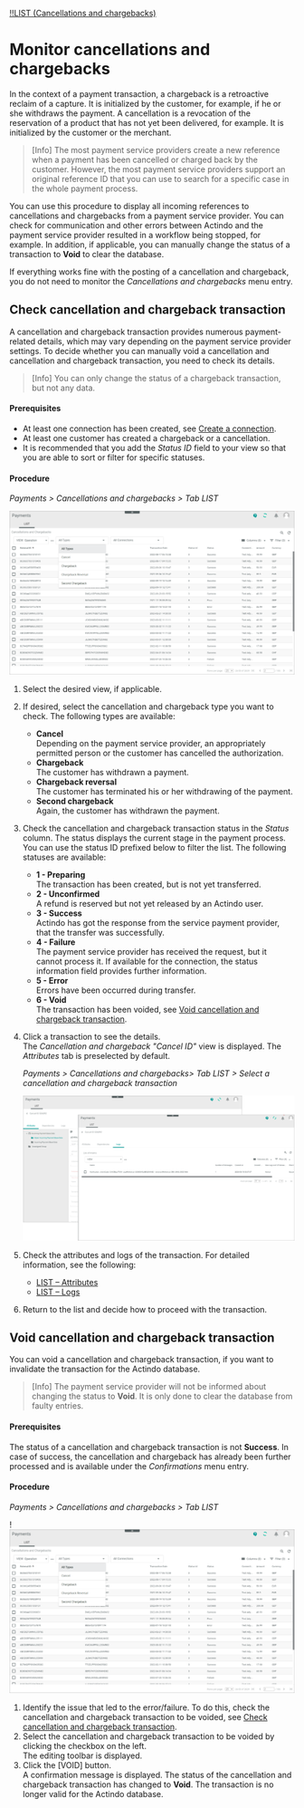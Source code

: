 [!!LIST (Cancellations and chargebacks)](../UserInterface/05a_ListCancellationsChargebacks.md)

# Monitor cancellations and chargebacks

In the context of a payment transaction, a chargeback is a retroactive reclaim of a capture. It is initialized by the customer, for example, if he or she withdraws the payment. A cancellation is a revocation of the reservation of a product that has not yet been delivered, for example. It is initialized by the customer or the merchant.    

> [Info] The most payment service providers create a new reference when a payment has been cancelled or charged back by the customer. However, the most payment service providers support an original reference ID that you can use to search for a specific case in the whole payment process.  

You can use this procedure to display all incoming references to cancellations and chargebacks from a payment service provider. You can check for communication and other errors between Actindo and the payment service provider resulted in a workflow being stopped, for example. In addition, if applicable, you can manually change the status of a transaction to **Void** to clear the database.    
   
If everything works fine with the posting of a cancellation and chargeback, you do not need to monitor the *Cancellations and chargebacks* menu entry.  


## Check cancellation and chargeback transaction

A cancellation and chargeback transaction provides numerous payment-related details, which may vary depending on the payment service provider settings. To decide whether you can manually void a cancellation and cancellation and chargeback transaction, you need to check its details.  
> [Info] You can only change the status of a chargeback transaction, but not any data.

#### Prerequisites

- At least one connection has been created, see [Create a connection](../Integration/01_ManageConnection.md#create-psp-connection).
- At least one customer has created a chargeback or a cancellation.
- It is recommended that you add the *Status ID* field to your view so that you are able to sort or filter for specific statuses. 

#### Procedure

*Payments > Cancellations and chargebacks > Tab LIST*   

![Cancellations and chargebacks](../../Assets/Screenshots/Payments/CancellationsChargebacks/LISTCancellationsChargebacks.png "[Cancellation and chargeback transaction]")

1. Select the desired view, if applicable.   

2. If desired, select the cancellation and chargeback type you want to check. The following types are available:   
    - **Cancel**   
      Depending on the payment service provider, an appropriately permitted person or the customer has cancelled the authorization. 
    - **Chargeback**   
      The customer has withdrawn a payment.
    - **Chargeback reversal**   
      The customer has terminated his or her withdrawing of the payment.
    - **Second chargeback**   
      Again, the customer has withdrawn the payment.

3. Check the cancellation and chargeback transaction status in the *Status* column. The status displays the current stage in the payment process. You can use the status ID prefixed below to filter the list. The following statuses are available:   
    - **1 - Preparing**  
        The transaction has been created, but is not yet transferred.
    - **2 - Unconfirmed**   
        A refund is reserved but not yet released by an Actindo user. 
    - **3 - Success**  
        Actindo has got the response from the service payment provider, that the transfer was successfully.
    - **4 - Failure**   
        The payment service provider has received the request, but it cannot process it. If available for the connection, the status information field provides further information.
    - **5 - Error**   
       Errors have been occurred during transfer.
    - **6 - Void**   
       The transaction has been voided, see [Void cancellation and chargeback transaction](#void-cancellation-and-chargeback-transaction).
    
3. Click a transaction to see the details.   
    The *Cancellation and chargeback "Cancel ID"* view is displayed. The *Attributes* tab is preselected by default.    

    *Payments > Cancellations and chargebacks> Tab LIST > Select a cancellation and chargeback transaction*  

    ![Cancellations and chargebacks attributes and logs](../../Assets/Screenshots/Payments/CancellationsChargebacks/CheckCancellationsChargebacks.png "[Cancellations and chargebacks attributes and logs]")

4. Check the attributes and logs of the transaction. For detailed information, see the following:
     - [LIST &ndash; Attributes](../UserInterface/05_ListCancellationsChargebacks.md#cancellations-and-chargebacks-–-attributes)
     - [LIST &ndash; Logs](../UserInterface/04_ListRefunds.md#refunds-–-logs)
5. Return to the list and decide how to proceed with the transaction.


## Void cancellation and chargeback transaction

You can void a cancellation and chargeback transaction, if you want to invalidate the transaction for the Actindo database. 
> [Info] The payment service provider will not be informed about changing the status to **Void**. It is only done to clear the database from faulty entries.

#### Prerequisites

The status of a cancellation and chargeback transaction is not **Success**. In case of success, the cancellation and chargeback has already been further processed and is available under the *Confirmations* menu entry. <!---Stefan, ist das richtig oder ist es unter Refund? --> 

#### Procedure

*Payments > Cancellations and chargebacks > Tab LIST*   

!![Cancellations and chargebacks](../../Assets/Screenshots/Payments/CancellationsChargebacks/LISTCancellationsChargebacks.png "[Cancellations and chargebacks]")

 1. Identify the issue that led to the error/failure. To do this, check the cancellation and chargeback transaction to be voided, see [Check cancellation and chargeback transaction](#check-cancellation-and-chargeback-transaction).
2. Select the cancellation and chargeback transaction to be voided by clicking the checkbox on the left.   
The editing toolbar is displayed.
3. Click the [VOID] button.    
   A confirmation message is displayed. The status of the cancellation and chargeback transaction has changed to **Void**. The transaction is no longer valid for the Actindo database.
